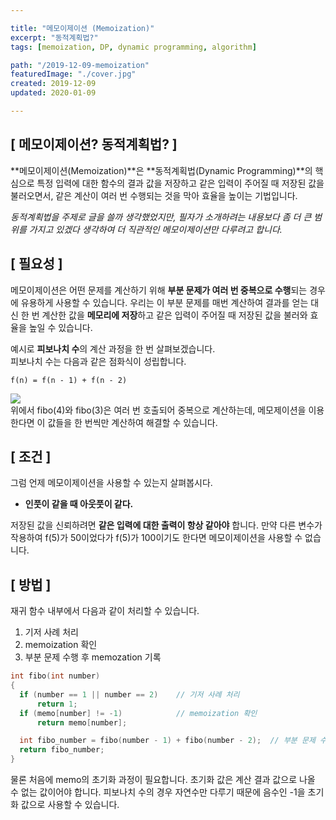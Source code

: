 ```yaml
---

title: "메모이제이션 (Memoization)"
excerpt: "동적계획법?"
tags: [memoization, DP, dynamic programming, algorithm]

path: "/2019-12-09-memoization"
featuredImage: "./cover.jpg"
created: 2019-12-09
updated: 2020-01-09

---
```


## \[ 메모이제이션? 동적계획법? \]  
  **메모이제이션(Memoization)**은 **동적계획법(Dynamic Programming)**의 핵심으로 특정 입력에 대한 함수의 결과 값을 저장하고 같은 입력이 주어질 때 저장된 값을 불러오면서, 같은 계산이 여러 번 수행되는 것을 막아 효율을 높이는 기법입니다.  
  
  *동적계획법을 주제로 글을 쓸까 생각했었지만, 필자가 소개하려는 내용보다 좀 더 큰 범위를 가지고 있겠다 생각하여 더 직관적인 메모이제이션만 다루려고 합니다.*

## \[ 필요성 \]  
  메모이제이션은 어떤 문제를 계산하기 위해 **부분 문제가 여러 번 중복으로 수행**되는 경우에 유용하게 사용할 수 있습니다. 우리는 이 부분 문제를 매번 계산하여 결과를 얻는 대신 한 번 계산한 값을 **메모리에 저장**하고 같은 입력이 주어질 때 저장된 값을 불러와 효율을 높일 수 있습니다.  
  
  예시로 **피보나치 수**의 계산 과정을 한 번 살펴보겠습니다.  
  피보나치 수는 다음과 같은 점화식이 성립합니다.  
  ```
  f(n) = f(n - 1) + f(n - 2)
  ```
  ![]({{site.page_url}}/assets/img/memoization_fibonacci_overlap.png)  
  위에서 fibo(4)와 fibo(3)은 여러 번 호출되어 중복으로 계산하는데, 메모제이션을 이용한다면 이 값들을 한 번씩만 계산하여 해결할 수 있습니다.  
  
  
## \[ 조건 \]
  그럼 언제 메모이제이션을 사용할 수 있는지 살펴봅시다.  
  * **인풋이 같을 때 아웃풋이 같다.**  
  
  저장된 값을 신뢰하려면 **같은 입력에 대한 출력이 항상 같아야** 합니다. 만약 다른 변수가 작용하여 f(5)가 50이었다가 f(5)가 100이기도 한다면 메모이제이션을 사용할 수 없습니다.   
  
## \[ 방법 \]
  재귀 함수 내부에서 다음과 같이 처리할 수 있습니다.  
  1. 기저 사례 처리  
  2. memoization 확인  
  3. 부분 문제 수행 후 memozation 기록  
  
  ``` cpp
int fibo(int number)
{
	if (number == 1 || number == 2)    // 기저 사례 처리
		return 1;
	if (memo[number] != -1)            // memoization 확인
		return memo[number];

	int fibo_number = fibo(number - 1) + fibo(number - 2);	// 부분 문제 수행 후 memozation 기록
	return fibo_number;
}
  ```  
  물론 처음에 memo의 초기화 과정이 필요합니다. 초기화 값은 계산 결과 값으로 나올 수 없는 값이어야 합니다. 피보나치 수의 경우 자연수만 다루기 때문에 음수인 -1을 초기화 값으로 사용할 수 있습니다.  
  
  